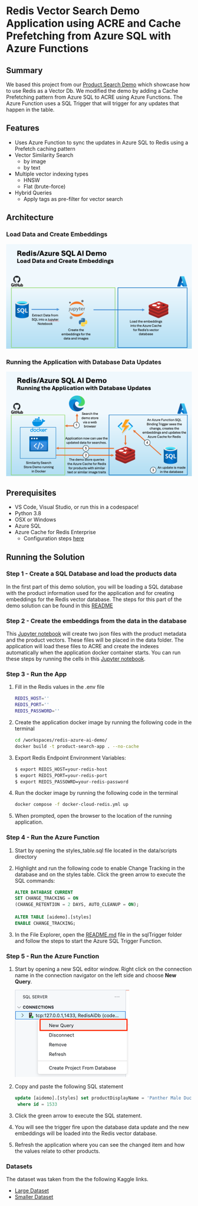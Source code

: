 # Redis Vector Search Demo Application using ACRE and Cache Prefetching from Azure SQL with Azure Functions

## Summary

We based this project from our [Product Search Demo](<https://github.com/redis-developer/redis-product-search>) which showcase how to use Redis as a Vector Db. We modified the demo by adding a Cache Prefetching pattern from Azure SQL to ACRE using Azure Functions. The Azure Function uses a SQL Trigger that will trigger for any updates that happen in the table.

## Features

- Uses Azure Function to sync the updates in Azure SQL to Redis using a Prefetch caching pattern
- Vector Similarity Search
  - by image
  - by text
- Multiple vector indexing types
  - HNSW
  - Flat (brute-force)
- Hybrid Queries
  - Apply tags as pre-filter for vector search

## Architecture

### Load Data and Create Embeddings

![A picture of the architecture of a SQL Database, Azure Function, and Redis Vector Database](./media/arch1.png)

### Running the Application with Database Data Updates

![A picture of the architecture of a SQL Database, Azure Function, and Redis Vector Database with an application running using these components](./media/arch2.png)

## Prerequisites

- VS Code, Visual Studio, or run this in a codespace!
- Python 3.8
- OSX or Windows
- Azure SQL
- Azure Cache for Redis Enterprise
  - Configuration steps [here](https://learn.microsoft.com/en-us/azure/azure-cache-for-redis/quickstart-create-redis-enterprise)

## Running the Solution

### Step 1 - Create a SQL Database and load the products data

In the first part of this demo solution, you will be loading a SQL database with the product information used for the application and for creating embeddings for the Redis vector database. The steps for this part of the demo solution can be found in this [README](./data/README.md)

### Step 2 - Create the embeddings from the data in the database

This [Jupyter notebook](./data/prep_data.ipynb) will create two json files with the product metadata and the product vectors. These files will be placed in the data folder. The application will load these files to ACRE and create the indexes automatically when the application docker container starts. You can run these steps by running the cells in this [Jupyter notebook](./data/prep_data.ipynb).

### Step 3 - Run the App

1. Fill in the Redis values in the .env file

    ```BASH
    REDIS_HOST=''
    REDIS_PORT=''
    REDIS_PASSWORD=''
    ```
1. Create the application docker image by running the following code in the terminal

    ```BASH
    cd /workspaces/redis-azure-ai-demo/
    docker build -t product-search-app . --no-cache
    ```

1. Export Redis Endpoint Environment Variables:

    ```BASH
    $ export REDIS_HOST=your-redis-host
    $ export REDIS_PORT=your-redis-port
    $ export REDIS_PASSOWRD=your-redis-password
    ```

1. Run the docker image by running the following code in the terminal

    ```BASH
    docker compose -f docker-cloud-redis.yml up
    ```

1. When prompted, open the browser to the location of the running application.


### Step 4 - Run the Azure Function

1. Start by opening the styles_table.sql file located in the data/scripts directory

1. Highlight and run the following code to enable Change Tracking in the database and on the styles table. Click the green arrow to execute the SQL commands:

    ```SQL
    ALTER DATABASE CURRENT
    SET CHANGE_TRACKING = ON
    (CHANGE_RETENTION = 2 DAYS, AUTO_CLEANUP = ON);

    ALTER TABLE [aidemo].[styles]
    ENABLE CHANGE_TRACKING;
    ```

1. In the File Explorer, open the [README.md](./sqlTrigger/README.md) file in the sqlTrigger folder and follow the steps to start the Azure SQL Trigger Function.

### Step 5 - Run the Azure Function

1. Start by opening a new SQL editor window. Right click on the connection name in the connection navigator on the left side and choose **New Query**.

    ![A picture of right clicking on the connection name in the connection navigator on the left side and choosing New Query](./media/data6.png)

1. Copy and paste the following SQL statement

    ```SQL
    update [aidemo].[styles] set productDisplayName = 'Panther Male Ducati Track Night T-shirt'
     where id = 1533
    ```

1. Click the green arrow to execute the SQL statement.

1. You will see the trigger fire upon the database data update and the new embeddings will be loaded into the Redis vector database.

1. Refresh the application where you can see the changed item and how the values relate to other products.

### Datasets

The dataset was taken from the the following Kaggle links.

- [Large Dataset](https://www.kaggle.com/datasets/paramaggarwal/fashion-product-images-dataset)
- [Smaller Dataset](https://www.kaggle.com/datasets/paramaggarwal/fashion-product-images-small)